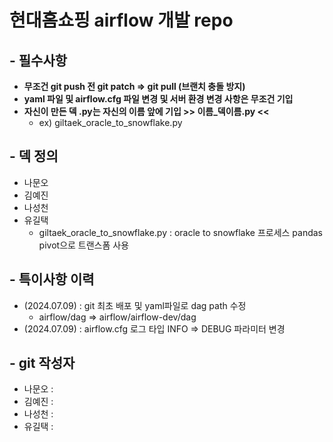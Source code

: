 # 현대홈쇼핑 airflow 개발 repo

## - 필수사항
  - **무조건 git push 전 git patch => git pull (브랜치 충돌 방지)**
  - **yaml 파일 및 airflow.cfg 파일 변경 및 서버 환경 변경 사항은 무조건 기입**
  - **자신이 만든 덱 .py는 자신의 이름 앞에 기입  >> 이름_덱이름.py <<**
      - ex) giltaek_oracle_to_snowflake.py 

## - 덱 정의
  - 나문오
  - 김예진
  - 나성천
  - 유길택
    - giltaek_oracle_to_snowflake.py : oracle to snowflake 프로세스 pandas pivot으로 트랜스폼 사용

## - 특이사항 이력
  - (2024.07.09) : git 최초 배포 및 yaml파일로 dag path 수정
    - airflow/dag => airflow/airflow-dev/dag
  - (2024.07.09) : airflow.cfg 로그 타입 INFO => DEBUG 파라미터 변경

## - git 작성자
  - 나문오 :
  - 김예진 :
  - 나성천 :
  - 유길택 :

